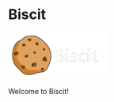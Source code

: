 # Biscit
<img src="logo.gif" alt="Biscit logo" width="200" style="margin: 0 auto"/>

Welcome to Biscit!

